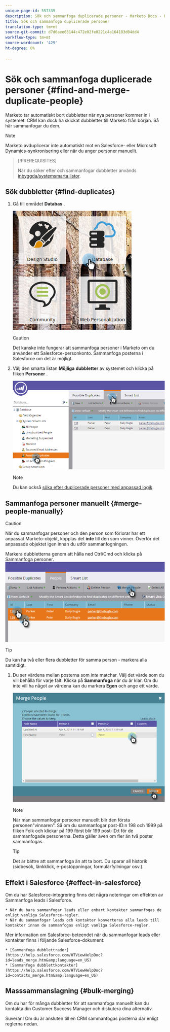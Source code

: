 ```yaml
---
unique-page-id: 557339
description: Sök och sammanfoga duplicerade personer - Marketo Docs - Produktdokumentation
title: Sök och sammanfoga duplicerade personer
translation-type: tm+mt
source-git-commit: d7d6aee63144c472e02fe0221c4a164183d04dd4
workflow-type: tm+mt
source-wordcount: '429'
ht-degree: 0%

---
```



# Sök och sammanfoga duplicerade personer {#find-and-merge-duplicate-people}

Marketo tar automatiskt bort dubbletter när nya personer kommer in i systemet. CRM kan dock ha skickat dubbletter till Marketo från början. Så här sammanfogar du dem.

>[!NOTE]
>
>Marketo avduplicerar inte automatiskt mot en Salesforce- eller Microsoft Dynamics-synkronisering eller när du anger personer manuellt.

>[!PREREQUISITES]
>
>När du söker efter och sammanfogar dubbletter används [inbyggda/systemsmarta listor](../../../../product-docs/core-marketo-concepts/smart-lists-and-static-lists/using-smart-lists/use-built-in-system-smart-lists.md).

## Sök dubbletter {#find-duplicates}

1. Gå till området **Databas** .

   ![](assets/db.png)

   >[!CAUTION]
   >
   >Det kanske inte fungerar att sammanfoga personer i Marketo om du använder ett Salesforce-personkonto. Sammanfoga posterna i Salesforce om det är möjligt.

1. Välj den smarta listan **Möjliga** **dubbletter** av systemet och klicka på fliken **Personer** .

   ![](assets/two.png)

   >[!NOTE]
   >
   >Du kan också [söka efter duplicerade personer med anpassad logik](find-duplicate-people-with-custom-logic.md).

## Sammanfoga personer manuellt {#merge-people-manually}

>[!CAUTION]
>
>När du sammanfogar personer och den person som förlorar har ett anpassat Marketo-objekt, kopplas det **inte** till den som vinner. Överför det anpassade objektet igen innan du utför sammanfogningen.

Markera dubbletterna genom att hålla ned Ctrl/Cmd och klicka på Sammanfoga personer.
![](assets/three.png)

>[!TIP]
>
>Du kan ha två eller flera dubbletter för samma person - markera alla samtidigt.

1. Du ser värdena mellan posterna som *inte* matchar. Välj det värde som du vill behålla för varje fält. Klicka på **Sammanfoga** när du är klar. Om du inte vill ha något av värdena kan du markera **Egen** och ange ett värde.

   ![](assets/four.png)

   >[!NOTE]
   >
   >När man sammanfogar personer manuellt blir den första personen&quot;vinnaren&quot;. Så om du sammanfogar post-ID:n 198 och 1999 på fliken Folk och klickar på 199 först blir 199 post-ID:t för de sammanfogade personerna. Detta gäller även om fler än två poster sammanfogas.

   >[!TIP]
   >
   >Det är bättre att sammanfoga än att ta bort. Du sparar all historik (sidbesök, länkklick, e-postöppningar, formulärfyllningar osv.).

## Effekt i Salesforce {#effect-in-salesforce}

Om du har Salesforce-integrering finns det några noteringar om effekten av Sammanfoga leads i Salesforce.

    * När du bara sammanfogar leads eller enbart kontakter sammanfogas de enligt vanliga Salesforce-regler.
    * När du sammanfogar leads och kontakter konverteras alla leads till kontakter innan de sammanfogas enligt vanliga Salesforce-regler.

Mer information om Salesforce-beteendet när du sammanfogar leads eller kontakter finns i följande Salesforce-dokument:

    * [Sammanfoga dubblettrader](https://help.salesforce.com/HTViewHelpDoc?id=leads_merge.htm&amp;language=en_US)
    * [Sammanfoga dubblettkontakter](https://help.salesforce.com/HTViewHelpDoc?id=contacts_merge.htm&amp;language=en_US)

## Masssammanslagning {#bulk-merging}

Om du har för många dubbletter för att sammanfoga manuellt kan du kontakta din Customer Success Manager och diskutera dina alternativ.

Suverän! Om du är ansluten till en CRM sammanfogas posterna där enligt reglerna nedan.